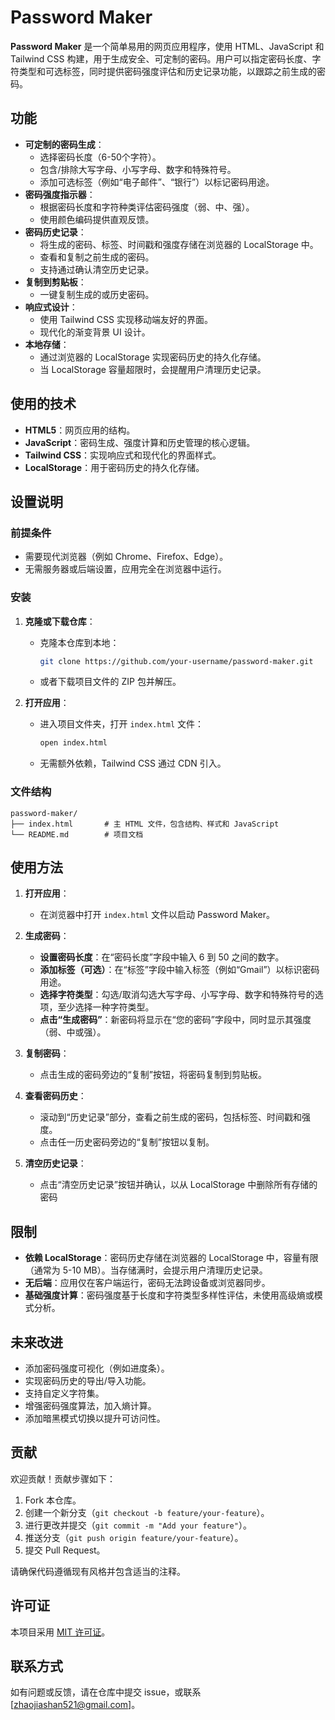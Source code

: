 # Password Maker

**Password Maker** 是一个简单易用的网页应用程序，使用 HTML、JavaScript 和 Tailwind CSS 构建，用于生成安全、可定制的密码。用户可以指定密码长度、字符类型和可选标签，同时提供密码强度评估和历史记录功能，以跟踪之前生成的密码。

## 功能

- **可定制的密码生成**：
  - 选择密码长度（6-50个字符）。
  - 包含/排除大写字母、小写字母、数字和特殊符号。
  - 添加可选标签（例如“电子邮件”、“银行”）以标记密码用途。
- **密码强度指示器**：
  - 根据密码长度和字符种类评估密码强度（弱、中、强）。
  - 使用颜色编码提供直观反馈。
- **密码历史记录**：
  - 将生成的密码、标签、时间戳和强度存储在浏览器的 LocalStorage 中。
  - 查看和复制之前生成的密码。
  - 支持通过确认清空历史记录。
- **复制到剪贴板**：
  - 一键复制生成的或历史密码。
- **响应式设计**：
  - 使用 Tailwind CSS 实现移动端友好的界面。
  - 现代化的渐变背景 UI 设计。
- **本地存储**：
  - 通过浏览器的 LocalStorage 实现密码历史的持久化存储。
  - 当 LocalStorage 容量超限时，会提醒用户清理历史记录。

## 使用的技术

- **HTML5**：网页应用的结构。
- **JavaScript**：密码生成、强度计算和历史管理的核心逻辑。
- **Tailwind CSS**：实现响应式和现代化的界面样式。
- **LocalStorage**：用于密码历史的持久化存储。

## 设置说明

### 前提条件
- 需要现代浏览器（例如 Chrome、Firefox、Edge）。
- 无需服务器或后端设置，应用完全在浏览器中运行。

### 安装
1. **克隆或下载仓库**：
   - 克隆本仓库到本地：
     ```bash
     git clone https://github.com/your-username/password-maker.git
     ```
   - 或者下载项目文件的 ZIP 包并解压。

2. **打开应用**：
   - 进入项目文件夹，打开 `index.html` 文件：
     ```bash
     open index.html
     ```
   - 无需额外依赖，Tailwind CSS 通过 CDN 引入。

### 文件结构
```
password-maker/
├── index.html       # 主 HTML 文件，包含结构、样式和 JavaScript
└── README.md        # 项目文档
```

## 使用方法

1. **打开应用**：
   - 在浏览器中打开 `index.html` 文件以启动 Password Maker。

2. **生成密码**：
   - **设置密码长度**：在“密码长度”字段中输入 6 到 50 之间的数字。
   - **添加标签（可选）**：在“标签”字段中输入标签（例如“Gmail”）以标识密码用途。
   - **选择字符类型**：勾选/取消勾选大写字母、小写字母、数字和特殊符号的选项，至少选择一种字符类型。
   - **点击“生成密码”**：新密码将显示在“您的密码”字段中，同时显示其强度（弱、中或强）。

3. **复制密码**：
   - 点击生成的密码旁边的“复制”按钮，将密码复制到剪贴板。

4. **查看密码历史**：
   - 滚动到“历史记录”部分，查看之前生成的密码，包括标签、时间戳和强度。
   - 点击任一历史密码旁边的“复制”按钮以复制。

5. **清空历史记录**：
   - 点击“清空历史记录”按钮并确认，以从 LocalStorage 中删除所有存储的密码
## 限制

- **依赖 LocalStorage**：密码历史存储在浏览器的 LocalStorage 中，容量有限（通常为 5-10 MB）。当存储满时，会提示用户清理历史记录。
- **无后端**：应用仅在客户端运行，密码无法跨设备或浏览器同步。
- **基础强度计算**：密码强度基于长度和字符类型多样性评估，未使用高级熵或模式分析。

## 未来改进

- 添加密码强度可视化（例如进度条）。
- 实现密码历史的导出/导入功能。
- 支持自定义字符集。
- 增强密码强度算法，加入熵计算。
- 添加暗黑模式切换以提升可访问性。

## 贡献

欢迎贡献！贡献步骤如下：
1. Fork 本仓库。
2. 创建一个新分支（`git checkout -b feature/your-feature`）。
3. 进行更改并提交（`git commit -m "Add your feature"`）。
4. 推送分支（`git push origin feature/your-feature`）。
5. 提交 Pull Request。

请确保代码遵循现有风格并包含适当的注释。

## 许可证

本项目采用 [MIT 许可证](LICENSE)。

## 联系方式

如有问题或反馈，请在仓库中提交 issue，或联系 [zhaojiashan521@gmail.com]。
